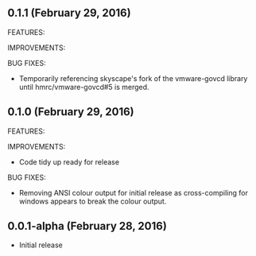 ## 0.1.1 (February 29, 2016)

FEATURES:

IMPROVEMENTS:

BUG FIXES:

  * Temporarily referencing skyscape's fork of the vmware-govcd library until hmrc/vmware-govcd#5 is merged.

## 0.1.0 (February 29, 2016)

FEATURES:

IMPROVEMENTS:

  * Code tidy up ready for release

BUG FIXES:

  * Removing ANSI colour output for initial release as cross-compiling for windows appears to break the colour output.

## 0.0.1-alpha (February 28, 2016)

  * Initial release